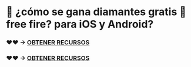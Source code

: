 # 💎 ¿cómo se gana diamantes gratis 💎 free fire? para iOS y Android?

### ♥♥ → [OBTENER RECURSOS](https://agri-servicesagency.com/getmedia/2f55497b-fbb8-4cf9-8939-8d3d0a7c8a96/fr33f1r3.html)

### ♥♥ → [OBTENER RECURSOS](https://agri-servicesagency.com/getmedia/2f55497b-fbb8-4cf9-8939-8d3d0a7c8a96/fr33f1r3.html)